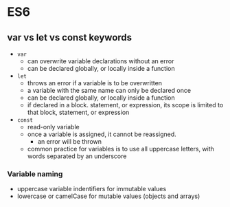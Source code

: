 # ES6

## var vs let vs const keywords

- `var`
  - can overwrite variable declarations without an error
  - can be declared globally, or locally inside a function
- `let`
  - throws an error if a variable is to be overwritten
  - a variable with the same name can only be declared once
  - can be declared globally, or locally inside a function
  - if declared in a block. statement, or expression, its scope is limited to that block, statement, or expression
- `const`
  - read-only variable
  - once a variable is assigned, it cannot be reassigned.
    - an error will be thrown
  - common practice for variables is to use all uppercase letters, with words separated by an underscore

### Variable naming
- uppercase variable indentifiers for immutable values
- lowercase or camelCase for mutable values (objects and arrays)